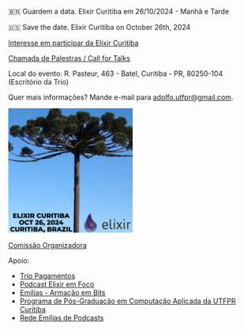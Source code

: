 🇧🇷 Guardem a data. Elixir Curitiba em 26/10/2024 - Manhã e Tarde

🇺🇸 Save the date. Elixir Curitiba on October 26th, 2024

[Interesse em participar da Elixir Curitiba](https://forms.gle/p91ccyq183za9Jap7)

[Chamada de Palestras / Call for Talks](https://bit.ly/3WVraf5)

Local do evento: R. Pasteur, 463 - Batel, Curitiba - PR, 80250-104 (Escritório da Trio)

Quer mais informações? Mande e-mail para adolfo.utfpr@gmail.com.

<img src="images/elixircuritibalogo.png" alt="Elixir Curitiba 2024" style="width: 50%;">




<!-- 

<img src="images/ElixirCuritiba_SaveTheDate.png" alt="Data da Elixir Curitiba 2024" style="width: 70%;">

![Data da Elixir Curitiba 2024](https://github.com/user-attachments/assets/6aada0d3-0c0b-4a7e-8095-791929551207)
-->



[Comissão Organizadora](organizacao.md)

Apoio:
- [Trio Pagamentos](https://bit.ly/46Blavj)
- [Podcast Elixir em Foco](https://bit.ly/4clOOpD)
- [Emílias - Armação em Bits](https://bit.ly/46DJa0M)
- [Programa de Pós-Graduação em Computação Aplicada da UTFPR Curitiba](https://bit.ly/4dfARLe)
- [Rede Emílias de Podcasts](https://fronteirases.github.io/redeemilias/)
